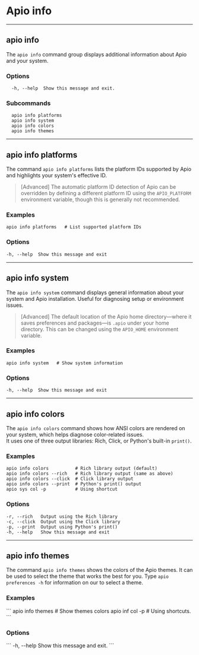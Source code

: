 # Apio info

---

## apio info

The `apio info` command group displays additional information about Apio and your system.

<h3>Options</h3>

`  -h, --help  Show this message and exit.`

<h3>Subcommands</h3>

```
  apio info platforms
  apio info system
  apio info colors
  apio info themes
```

---

## apio info platforms

The command `apio info platforms` lists the platform IDs supported by Apio and highlights your system's effective ID.

> [Advanced] The automatic platform ID detection of Apio can be overridden by defining a different platform ID using the `APIO_PLATFORM` environment variable, though this is generally not recommended.

<h3>Examples</h3>

```
apio info platforms   # List supported platform IDs
```

<h3>Options</h3>

```
-h, --help  Show this message and exit
```

---

## apio info system

The `apio info system` command displays general information about your system and Apio installation. Useful for diagnosing setup or environment issues.

> [Advanced] The default location of the Apio home directory—where it saves preferences and packages—is `.apio` under your home directory. This can be changed using the `APIO_HOME` environment variable.

<h3>Examples</h3>

```
apio info system   # Show system information
```

<h3>Options</h3>

```
-h, --help  Show this message and exit
```

---

## apio info colors

The `apio info colors` command shows how ANSI colors are rendered on your system, which helps diagnose color-related issues.  
It uses one of three output libraries: Rich, Click, or Python's built-in `print()`.

<h3>Examples</h3>

```
apio info colors          # Rich library output (default)
apio info colors --rich   # Rich library output (same as above)
apio info colors --click  # Click library output
apio info colors --print  # Python's print() output
apio sys col -p           # Using shortcut
```

<h3>Options</h3>

```
-r, --rich   Output using the Rich library
-c, --click  Output using the Click library
-p, --print  Output using Python's print()
-h, --help   Show this message and exit
```

---

## apio info themes

The command `apio info themes` shows the colors of the Apio themes. It
can be used to select the theme that works the best for you. Type
`apio preferences -h` for information on our to select a theme.

<h3>Examples</h3>
```
apio info themes          # Show themes colors
apio inf col -p           # Using shortcuts.
```

<h3>Options</h3>
```
-h, --help  Show this message and exit.
```
